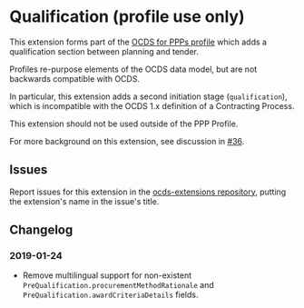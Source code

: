 # Qualification (profile use only)

This extension forms part of the [OCDS for PPPs profile](http://standard.open-contracting.org/profiles/ppp/) which adds a qualification section between planning and tender. 

Profiles re-purpose elements of the OCDS data model, but are not backwards compatible with OCDS.

In particular, this extension adds a second initiation stage (`qualification`), which is incompatible with the OCDS 1.x definition of a Contracting Process.

This extension should not be used outside of the PPP Profile. 

For more background on this extension, see discussion in [#36](https://github.com/open-contracting-extensions/public-private-partnerships/issues/36).

## Issues

Report issues for this extension in the [ocds-extensions repository](https://github.com/open-contracting/ocds-extensions/issues), putting the extension's name in the issue's title.

## Changelog

### 2019-01-24

* Remove multilingual support for non-existent `PreQualification.procurementMethodRationale` and `PreQualification.awardCriteriaDetails` fields.
